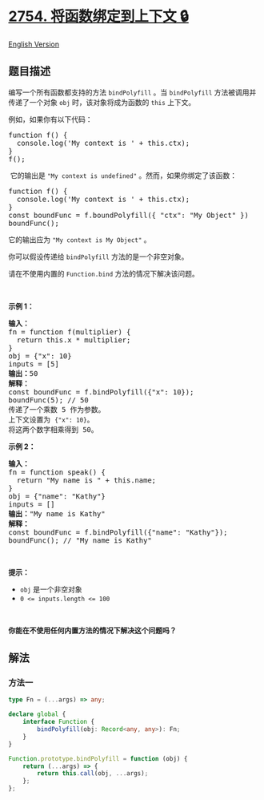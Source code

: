 # [2754. 将函数绑定到上下文 🔒](https://leetcode.cn/problems/bind-function-to-context)

[English Version](/solution/2700-2799/2754.Bind%20Function%20to%20Context/README_EN.md)

<!-- tags: -->

<!-- difficulty:中等 -->

## 题目描述

<!-- 这里写题目描述 -->

<p>编写一个所有函数都支持的方法&nbsp;<code>bindPolyfill</code> 。当 <code>bindPolyfill</code> 方法被调用并传递了一个对象 <code>obj</code> 时，该对象将成为函数的 <code>this</code> 上下文。</p>

<p>例如，如果你有以下代码：</p>

<pre>
function f() {
  console.log('My context is ' + this.ctx);
}
f();
</pre>

<p>&nbsp;它的输出是 <code>"My context is undefined"</code> 。然而，如果你绑定了该函数：</p>

<pre>
function f() {
  console.log('My context is ' + this.ctx);
}
const boundFunc = f.boundPolyfill({ "ctx": "My Object" })
boundFunc();
</pre>

<p>它的输出应为 <code>"My context is My Object"</code> 。</p>

<p>你可以假设传递给 <code>bindPolyfill</code> 方法的是一个非空对象。</p>

<p>请在不使用内置的 <code>Function.bind</code> 方法的情况下解决该问题。</p>

<p>&nbsp;</p>

<p><b>示例 1：</b></p>

<pre>
<b>输入：</b>
fn = function f(multiplier) { 
&nbsp; return this.x * multiplier; 
}
obj = {"x": 10}
inputs = [5]
<b>输出：</b>50
<strong>解释：</strong>
const boundFunc = f.bindPolyfill({"x": 10});
boundFunc(5); // 50
传递了一个乘数 5 作为参数。 
上下文设置为 <code>{"x": 10}</code>。 
将这两个数字相乘得到 50。</pre>

<p><strong class="example">示例 2：</strong></p>

<pre>
<b>输入：</b>
fn = function speak() { 
&nbsp; return "My name is " + this.name; 
}
obj = {"name": "Kathy"}
inputs = []
<b>输出：</b>"My name is Kathy"
<strong>解释：</strong>
const boundFunc = f.bindPolyfill({"name": "Kathy"});
boundFunc(); // "My name is Kathy"
</pre>

<p>&nbsp;</p>

<p><strong>提示：</strong></p>

<ul>
	<li><code>obj</code> 是一个非空对象</li>
	<li><code>0 &lt;= inputs.length &lt;= 100</code></li>
</ul>

<p>&nbsp;</p>
<b>你能在不使用任何内置方法的情况下解决这个问题吗？</b>

## 解法

### 方法一

<!-- tabs:start -->

```ts
type Fn = (...args) => any;

declare global {
    interface Function {
        bindPolyfill(obj: Record<any, any>): Fn;
    }
}

Function.prototype.bindPolyfill = function (obj) {
    return (...args) => {
        return this.call(obj, ...args);
    };
};
```

<!-- tabs:end -->

<!-- end -->
